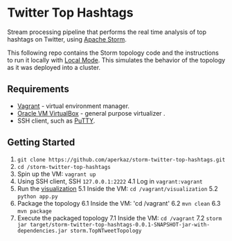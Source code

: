 # Twitter Top Hashtags

Stream processing pipeline that performs the real time analysis of top hashtags on Twitter, using [Apache Storm](http://storm.apache.org/).

This following repo contains the Storm topology code and the instructions to run it locally with [Local Mode](http://storm.apache.org/releases/0.10.0/Local-mode.html). This simulates the behavior of the topology as it was deployed into a cluster.

## Requirements

  * [Vagrant](https://www.vagrantup.com/) - virtual environment manager.
  * [Oracle VM VirtualBox](https://www.virtualbox.org/) - general purpose virtualizer .
  * SSH client, such as [PuTTY](http://www.putty.org/).

## Getting Started

  1. `git clone https://github.com/aperkaz/storm-twitter-top-hashtags.git`
  2. `cd /storm-twitter-top-hashtags`
  3. Spin up the VM: `vagrant up`
  4. Using SSH client, SSH `127.0.0.1:2222`
  4.1 Log in `vagrant:vagrant`
  5. Run the [visualization](127.0.0.1:5000)
  5.1 Inside the VM: `cd /vagrant/visualization`
  5.2 `python app.py`
  6. Package the topology
  6.1 Inside the VM: 'cd /vagrant'
  6.2 `mvn clean`
  6.3 `mvn package`
  7. Execute the packaged topology
  7.1 Inside the VM: `cd /vagrant`
  7.2 `storm jar target/storm-twitter-top-hashtags-0.0.1-SNAPSHOT-jar-with-dependencies.jar storm.TopNTweetTopology`
